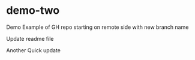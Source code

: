 # demo-two
Demo
Example of GH repo starting on remote side with new branch name

Update readme file

Another Quick update

